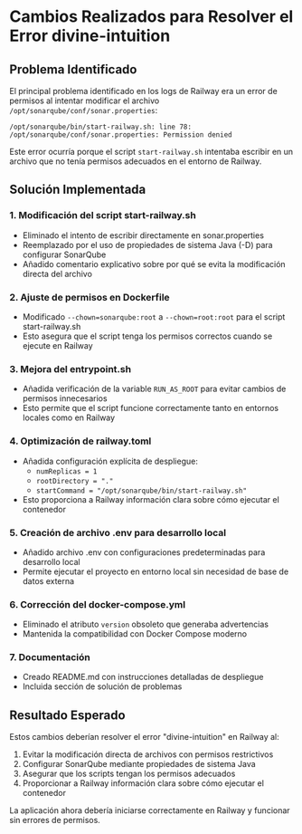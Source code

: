 # Cambios Realizados para Resolver el Error divine-intuition

## Problema Identificado

El principal problema identificado en los logs de Railway era un error de permisos al intentar modificar el archivo `/opt/sonarqube/conf/sonar.properties`:

```
/opt/sonarqube/bin/start-railway.sh: line 78: /opt/sonarqube/conf/sonar.properties: Permission denied
```

Este error ocurría porque el script `start-railway.sh` intentaba escribir en un archivo que no tenía permisos adecuados en el entorno de Railway.

## Solución Implementada

### 1. Modificación del script start-railway.sh

- Eliminado el intento de escribir directamente en sonar.properties
- Reemplazado por el uso de propiedades de sistema Java (-D) para configurar SonarQube
- Añadido comentario explicativo sobre por qué se evita la modificación directa del archivo

### 2. Ajuste de permisos en Dockerfile

- Modificado `--chown=sonarqube:root` a `--chown=root:root` para el script start-railway.sh
- Esto asegura que el script tenga los permisos correctos cuando se ejecute en Railway

### 3. Mejora del entrypoint.sh

- Añadida verificación de la variable `RUN_AS_ROOT` para evitar cambios de permisos innecesarios
- Esto permite que el script funcione correctamente tanto en entornos locales como en Railway

### 4. Optimización de railway.toml

- Añadida configuración explícita de despliegue:
  - `numReplicas = 1`
  - `rootDirectory = "."`
  - `startCommand = "/opt/sonarqube/bin/start-railway.sh"`
- Esto proporciona a Railway información clara sobre cómo ejecutar el contenedor

### 5. Creación de archivo .env para desarrollo local

- Añadido archivo .env con configuraciones predeterminadas para desarrollo local
- Permite ejecutar el proyecto en entorno local sin necesidad de base de datos externa

### 6. Corrección del docker-compose.yml

- Eliminado el atributo `version` obsoleto que generaba advertencias
- Mantenida la compatibilidad con Docker Compose moderno

### 7. Documentación

- Creado README.md con instrucciones detalladas de despliegue
- Incluida sección de solución de problemas

## Resultado Esperado

Estos cambios deberían resolver el error "divine-intuition" en Railway al:

1. Evitar la modificación directa de archivos con permisos restrictivos
2. Configurar SonarQube mediante propiedades de sistema Java
3. Asegurar que los scripts tengan los permisos adecuados
4. Proporcionar a Railway información clara sobre cómo ejecutar el contenedor

La aplicación ahora debería iniciarse correctamente en Railway y funcionar sin errores de permisos.